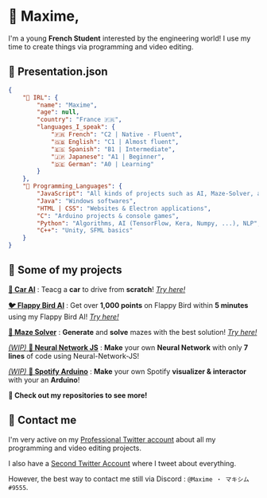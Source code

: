 # 👋 Maxime,
I'm a young **French Student** interested by the engineering world! I use my time to create things via programming and video editing.

## 📜 Presentation.json
```json
{
    "🧔 IRL": {
        "name": "Maxime",
        "age": null,
        "country": "France 🇫🇷",
        "languages_I_speak": {
            "🇫🇷 French": "C2 | Native - Fluent",
            "🇬🇧 English": "C1 | Almost fluent",
            "🇪🇸 Spanish": "B1 | Intermediate",
            "🇯🇵 Japanese": "A1 | Beginner",
            "🇩🇪 German": "A0 | Learning"
        }
    },
    "💬 Programming_Languages": {
        "JavaScript": "All kinds of projects such as AI, Maze-Solver, applications, ...",
        "Java": "Windows softwares",
        "HTML | CSS": "Websites & Electron applications",
        "C": "Arduino projects & console games",
        "Python": "Algorithms, AI (TensorFlow, Kera, Numpy, ...), NLP",
        "C++": "Unity, SFML basics"
    }
}
```

## 📁 Some of my projects

[**🚗 Car AI**](https://github.com/Maximus220/car-ai/) : Teacg a __car__ to drive from __scratch__! [*Try here!*](https://maximus220.github.io/car-ai/)

[**🐦 Flappy Bird AI**](https://github.com/Maximus220/flappy-bird-ai/) : Get over __1,000 points__ on Flappy Bird within __5 minutes__ using my Flappy Bird AI! [*Try here!*](https://maximus220.github.io/flappy-bird-ai/)

[**🔐 Maze Solver**](https://github.com/Maximus220/maze-solver) : __Generate__ and __solve__ mazes with the best solution! [*Try here!*](https://maximus220.github.io/maze-solver/)

[*(WIP)* **🧠 Neural Network JS**]() : __Make__ your own __Neural Network__ with only __7 lines__ of code using Neural-Network-JS!

[*(WIP)* **🎵 Spotify Arduino**](https://github.com/Maximus220/music-arduino) : __Make__ your own Spotify __visualizer & interactor__ with your an __Arduino__!

**🎉 Check out my repositories to see more!**

## 📢 Contact me

I'm very active on my [Professional Twitter account](https://twitter.com/Maximus_pro_) about all my programming and video editing projects.

I also have a [Second Twitter Account](https://twitter.com/Maximus22_) where I tweet about everything.

However, the best way to contact me still via Discord : ``@Maxime ・ マキシム#9555``.
